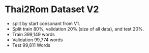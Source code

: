 # Thai2Rom Dataset V2

- split by start consonant from V1.
- Split train 80%, validation 20% (size of all data), and test 20%.
- Train 399,149 words
- Validation 99,774 words
- Test 99,811 Words
